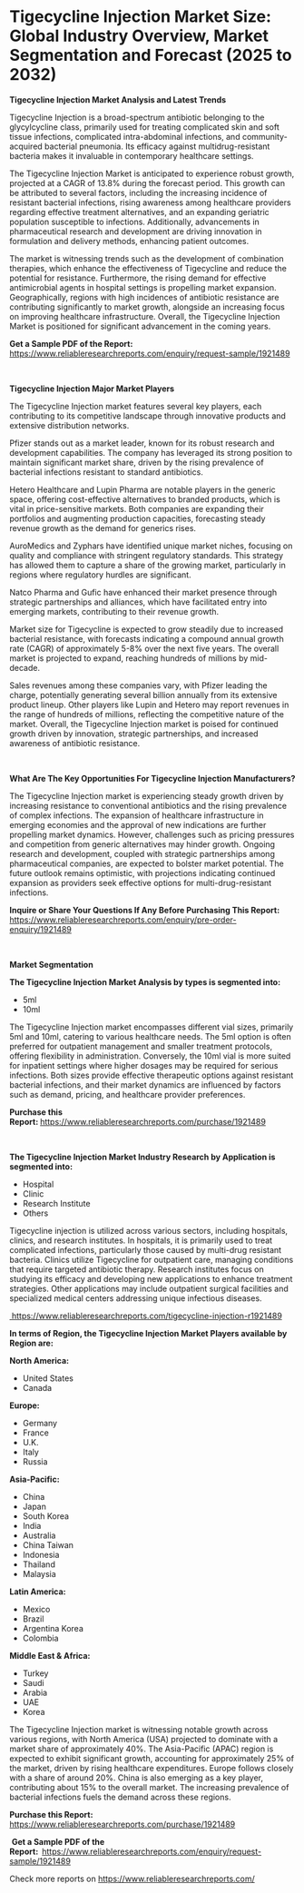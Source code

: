 <p><h1>Tigecycline Injection Market Size: Global Industry Overview, Market Segmentation and Forecast (2025 to 2032)</h1></p><p><strong>Tigecycline Injection Market Analysis and Latest Trends</strong></p>
<p><p>Tigecycline Injection is a broad-spectrum antibiotic belonging to the glycylcycline class, primarily used for treating complicated skin and soft tissue infections, complicated intra-abdominal infections, and community-acquired bacterial pneumonia. Its efficacy against multidrug-resistant bacteria makes it invaluable in contemporary healthcare settings.</p><p>The Tigecycline Injection Market is anticipated to experience robust growth, projected at a CAGR of 13.8% during the forecast period. This growth can be attributed to several factors, including the increasing incidence of resistant bacterial infections, rising awareness among healthcare providers regarding effective treatment alternatives, and an expanding geriatric population susceptible to infections. Additionally, advancements in pharmaceutical research and development are driving innovation in formulation and delivery methods, enhancing patient outcomes.</p><p>The market is witnessing trends such as the development of combination therapies, which enhance the effectiveness of Tigecycline and reduce the potential for resistance. Furthermore, the rising demand for effective antimicrobial agents in hospital settings is propelling market expansion. Geographically, regions with high incidences of antibiotic resistance are contributing significantly to market growth, alongside an increasing focus on improving healthcare infrastructure. Overall, the Tigecycline Injection Market is positioned for significant advancement in the coming years.</p></p>
<p><strong>Get a Sample PDF of the Report:&nbsp;</strong> <a href="https://www.reliableresearchreports.com/enquiry/request-sample/1921489?utm_campaign=2477&utm_medium=2&utm_source=Github&utm_content=ia&utm_term=08032025&utm_id=tigecycline-injection">https://www.reliableresearchreports.com/enquiry/request-sample/1921489</a></p>
<p>&nbsp;</p>
<p><strong>Tigecycline Injection Major Market Players</strong></p>
<p><p>The Tigecycline Injection market features several key players, each contributing to its competitive landscape through innovative products and extensive distribution networks. </p><p>Pfizer stands out as a market leader, known for its robust research and development capabilities. The company has leveraged its strong position to maintain significant market share, driven by the rising prevalence of bacterial infections resistant to standard antibiotics.</p><p>Hetero Healthcare and Lupin Pharma are notable players in the generic space, offering cost-effective alternatives to branded products, which is vital in price-sensitive markets. Both companies are expanding their portfolios and augmenting production capacities, forecasting steady revenue growth as the demand for generics rises.</p><p>AuroMedics and Zyphars have identified unique market niches, focusing on quality and compliance with stringent regulatory standards. This strategy has allowed them to capture a share of the growing market, particularly in regions where regulatory hurdles are significant.</p><p>Natco Pharma and Gufic have enhanced their market presence through strategic partnerships and alliances, which have facilitated entry into emerging markets, contributing to their revenue growth.</p><p>Market size for Tigecycline is expected to grow steadily due to increased bacterial resistance, with forecasts indicating a compound annual growth rate (CAGR) of approximately 5-8% over the next five years. The overall market is projected to expand, reaching hundreds of millions by mid-decade.</p><p>Sales revenues among these companies vary, with Pfizer leading the charge, potentially generating several billion annually from its extensive product lineup. Other players like Lupin and Hetero may report revenues in the range of hundreds of millions, reflecting the competitive nature of the market. Overall, the Tigecycline Injection market is poised for continued growth driven by innovation, strategic partnerships, and increased awareness of antibiotic resistance.</p></p>
<p>&nbsp;</p>
<p><strong>What Are The Key Opportunities For Tigecycline Injection Manufacturers?</strong></p>
<p><p>The Tigecycline Injection market is experiencing steady growth driven by increasing resistance to conventional antibiotics and the rising prevalence of complex infections. The expansion of healthcare infrastructure in emerging economies and the approval of new indications are further propelling market dynamics. However, challenges such as pricing pressures and competition from generic alternatives may hinder growth. Ongoing research and development, coupled with strategic partnerships among pharmaceutical companies, are expected to bolster market potential. The future outlook remains optimistic, with projections indicating continued expansion as providers seek effective options for multi-drug-resistant infections.</p></p>
<p><strong>Inquire or Share Your Questions If Any Before Purchasing This Report:</strong> <a href="https://www.reliableresearchreports.com/enquiry/pre-order-enquiry/1921489?utm_campaign=2477&utm_medium=2&utm_source=Github&utm_content=ia&utm_term=08032025&utm_id=tigecycline-injection">https://www.reliableresearchreports.com/enquiry/pre-order-enquiry/1921489</a></p>
<p>&nbsp;</p>
<p><strong>Market Segmentation</strong></p>
<p><strong>The Tigecycline Injection Market Analysis by types is segmented into:</strong></p>
<p><ul><li>5ml</li><li>10ml</li></ul></p>
<p><p>The Tigecycline Injection market encompasses different vial sizes, primarily 5ml and 10ml, catering to various healthcare needs. The 5ml option is often preferred for outpatient management and smaller treatment protocols, offering flexibility in administration. Conversely, the 10ml vial is more suited for inpatient settings where higher dosages may be required for serious infections. Both sizes provide effective therapeutic options against resistant bacterial infections, and their market dynamics are influenced by factors such as demand, pricing, and healthcare provider preferences.</p></p>
<p><strong>Purchase this Report:&nbsp;</strong><a href="https://www.reliableresearchreports.com/purchase/1921489?utm_campaign=2477&utm_medium=2&utm_source=Github&utm_content=ia&utm_term=08032025&utm_id=tigecycline-injection">https://www.reliableresearchreports.com/purchase/1921489</a></p>
<p>&nbsp;</p>
<p><strong>The Tigecycline Injection Market Industry Research by Application is segmented into:</strong></p>
<p><ul><li>Hospital</li><li>Clinic</li><li>Research Institute</li><li>Others</li></ul></p>
<p><p>Tigecycline injection is utilized across various sectors, including hospitals, clinics, and research institutes. In hospitals, it is primarily used to treat complicated infections, particularly those caused by multi-drug resistant bacteria. Clinics utilize Tigecycline for outpatient care, managing conditions that require targeted antibiotic therapy. Research institutes focus on studying its efficacy and developing new applications to enhance treatment strategies. Other applications may include outpatient surgical facilities and specialized medical centers addressing unique infectious diseases.</p></p>
<p><a href="https://www.reliableresearchreports.com/tigecycline-injection-r1921489?utm_campaign=2477&utm_medium=2&utm_source=Github&utm_content=ia&utm_term=08032025&utm_id=tigecycline-injection">&nbsp;https://www.reliableresearchreports.com/tigecycline-injection-r1921489</a></p>
<p><strong>In terms of Region, the Tigecycline Injection Market Players available by Region are:</strong></p>
<p>
    <p> <strong> North America: </strong>
        <ul>
            <li>United States</li>
            <li>Canada</li>
        </ul>
        </p> 
    <p> <strong> Europe: </strong>
        <ul>
            <li>Germany</li>
            <li>France</li>
            <li>U.K.</li>
            <li>Italy</li>
            <li>Russia</li>
        </ul>
        </p> 
    <p> <strong> Asia-Pacific: </strong>
        <ul>
            <li>China</li>
            <li>Japan</li>
            <li>South Korea</li>
            <li>India</li>
            <li>Australia</li>
            <li>China Taiwan</li>
            <li>Indonesia</li>
            <li>Thailand</li>
            <li>Malaysia</li>
        </ul>
        </p> 
    <p> <strong> Latin America: </strong>
        <ul>
            <li>Mexico</li>
            <li>Brazil</li>
            <li>Argentina Korea</li>
            <li>Colombia</li>
        </ul>
        </p> 
    <p> <strong> Middle East & Africa: </strong>
        <ul>
            <li>Turkey</li>
            <li>Saudi</li>
            <li>Arabia</li>
            <li>UAE</li>
            <li>Korea</li>
        </ul>
    </p>
    </p>
<p><p>The Tigecycline Injection market is witnessing notable growth across various regions, with North America (USA) projected to dominate with a market share of approximately 40%. The Asia-Pacific (APAC) region is expected to exhibit significant growth, accounting for approximately 25% of the market, driven by rising healthcare expenditures. Europe follows closely with a share of around 20%. China is also emerging as a key player, contributing about 15% to the overall market. The increasing prevalence of bacterial infections fuels the demand across these regions.</p></p>
<p><strong>Purchase this Report: </strong><a href="https://www.reliableresearchreports.com/purchase/1921489?utm_campaign=2477&utm_medium=2&utm_source=Github&utm_content=ia&utm_term=08032025&utm_id=tigecycline-injection">https://www.reliableresearchreports.com/purchase/1921489</a></p>
<p>&nbsp;<strong>Get a Sample PDF of the Report:&nbsp;&nbsp;</strong><a href="https://www.reliableresearchreports.com/enquiry/request-sample/1921489?utm_campaign=2477&utm_medium=2&utm_source=Github&utm_content=ia&utm_term=08032025&utm_id=tigecycline-injection">https://www.reliableresearchreports.com/enquiry/request-sample/1921489</a></p>
<p><strong></strong></p>
<p>Check more reports on <a href="https://www.reliableresearchreports.com/?utm_campaign=2477&utm_medium=2&utm_source=Github&utm_content=ia&utm_term=08032025&utm_id=tigecycline-injection">https://www.reliableresearchreports.com/</a></p>